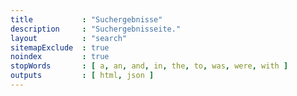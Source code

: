 ```yaml
---
title           : "Suchergebnisse"
description     : "Suchergebnisseite."
layout          : "search"
sitemapExclude  : true
noindex         : true
stopWords       : [ a, an, and, in, the, to, was, were, with ]
outputs         : [ html, json ]
---
```

